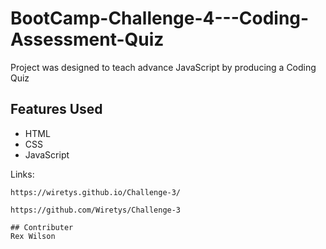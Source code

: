 # BootCamp-Challenge-4---Coding-Assessment-Quiz

Project was designed to teach advance JavaScript by producing a Coding Quiz


## Features Used

* HTML
* CSS
* JavaScript


Links: 
```
https://wiretys.github.io/Challenge-3/

https://github.com/Wiretys/Challenge-3

## Contributer
Rex Wilson

